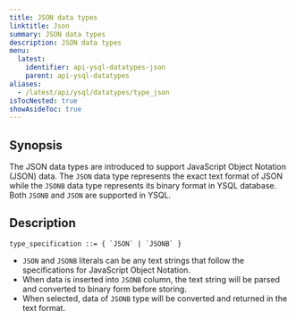 ```yaml
---
title: JSON data types
linktitle: Json
summary: JSON data types
description: JSON data types
menu:
  latest:
    identifier: api-ysql-datatypes-json
    parent: api-ysql-datatypes
aliases:
  - /latest/api/ysql/datatypes/type_json
isTocNested: true
showAsideToc: true
---
```


## Synopsis

The JSON data types are introduced to support JavaScript Object Notation (JSON) data. The `JSON` data type represents the exact text format of JSON while the `JSONB` data type represents its binary format in YSQL database. Both `JSONB` and `JSON` are supported in YSQL.

## Description

```
type_specification ::= { `JSON` | `JSONB` }
```

- `JSON` and `JSONB` literals can be any text strings that follow the specifications for JavaScript Object Notation.
- When data is inserted into `JSONB` column, the text string will be parsed and converted to binary form before storing.
- When selected, data of `JSONB` type will be converted and returned in the text format.
